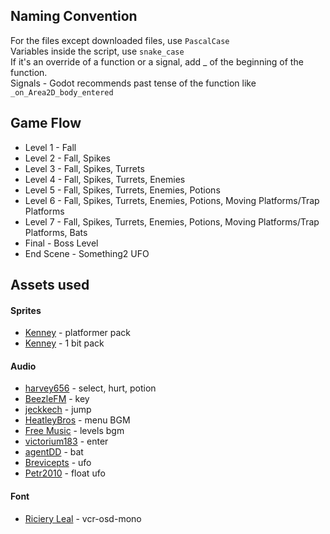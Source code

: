 ## Naming Convention 

For the files except downloaded files, use ```PascalCase```  
Variables inside the script, use ```snake_case```  
If it's an override of a function or a signal, add _ of the beginning of the function.   
Signals - Godot recommends past tense of the function like ```_on_Area2D_body_entered```

## Game Flow
* Level 1 - Fall
* Level 2 - Fall, Spikes
* Level 3 - Fall, Spikes, Turrets
* Level 4 - Fall, Spikes, Turrets, Enemies
* Level 5 - Fall, Spikes, Turrets, Enemies, Potions
* Level 6 - Fall, Spikes, Turrets, Enemies, Potions, Moving Platforms/Trap Platforms
* Level 7 - Fall, Spikes, Turrets, Enemies, Potions, Moving Platforms/Trap Platforms, Bats
* Final - Boss Level
* End Scene - Something2 UFO


## Assets used


#### Sprites

* [Kenney](https://kenney.nl/assets/bit-platformer-pack) - platformer pack
* [Kenney](https://www.kenney.nl/assets/bit-pack) - 1 bit pack

#### Audio

* [harvey656](https://harvey656.itch.io/8-bit-game-sound-effects-collection) - select, hurt, potion
* [BeezleFM](https://freesound.org/people/BeezleFM/sounds/512137/) - key 
* [jeckkech](https://freesound.org/people/jeckkech/sounds/391670/) - jump
* [HeatleyBros](https://www.youtube.com/watch?v=Bok8nLviThg) - menu BGM
* [Free Music](https://www.youtube.com/watch?v=HHYOBwzT4u4&list=PLwJjxqYuirCLkq42mGw4XKGQlpZSfxsYd&index=25) - levels bgm
* [victorium183](https://freesound.org/people/victorium183/sounds/476818/) - enter 
* [agentDD](https://freesound.org/people/AgentDD/sounds/246225/) - bat
* [Brevicepts](https://freesound.org/people/Breviceps/sounds/454595/) - ufo
* [Petr2010](https://freesound.org/people/Petr2010/sounds/234258/) - float ufo

#### Font

* [Riciery Leal](https://www.dafont.com/vcr-osd-mono.font) - vcr-osd-mono


